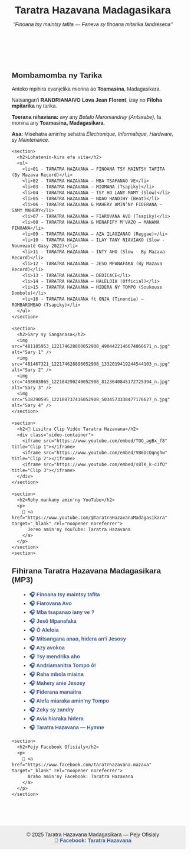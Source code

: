 <!DOCTYPE html>
<html lang="mg">
<head>
  <meta charset="UTF-8" />
  <meta name="viewport" content="width=device-width, initial-scale=1.0"/>
  <title>Taratra Hazavana Madagasikara — Pejy Ofisialy</title>
  <style>
    body {
      font-family: Arial, sans-serif;
      margin: 0;
      padding: 0;
      background-color: #fdfdfd;
      color: #222;
      text-align: center;
    }

    header {
      background-color: #3c3c88;
      color: white;
      padding: 1.5rem;
    }

    h1 {
      margin-bottom: 0.3rem;
    }

    main {
      padding: 2rem;
      max-width: 900px;
      margin: 0 auto;
      text-align: left;
    }

    img {
      max-width: 300px;
      margin: 1rem;
      border-radius: 12px;
      box-shadow: 0 4px 12px rgba(0,0,0,0.1);
      display: block;
    }

    ul {
      list-style-type: disc;
      margin-left: 1.5rem;
    }

    .video-container {
      display: flex;
      flex-direction: column;
      gap: 20px;
      margin-top: 2rem;
    }

    iframe {
      width: 100%;
      height: 315px;
      border: none;
    }

    footer {
      background-color: #eee;
      padding: 1rem;
      margin-top: 2rem;
      font-size: 0.9rem;
      text-align: center;
    }

    a {
      color: #3b5998;
      text-decoration: none;
      font-weight: bold;
    }

    a:hover {
      text-decoration: underline;
    }
  </style>
</head>
<body>
  <header>
    <h1>Taratra Hazavana Madagasikara</h1>
    <p><em>"Finoana tsy maintsy tafita — Faneva sy finoana mitarika fandresena"</em></p>
  </header>

  <main>
    <section>
      <h2>Mombamomba ny Tarika</h2>
      <p>Antoko mpihira evanjelika miorina ao <strong>Toamasina</strong>, Madagasikara.</p>
      <p>Natsangan’i <strong>RANDRIANAIVO Lova Jean Florent</strong>, izay no <strong>Filoha mpitarika</strong> ny tarika.</p>
      <p><strong>Toerana nihaviana:</strong> avy any <em>Betafo Maromandray (Antsirabe)</em>, fa monina any <strong>Toamasina, Madagasikara</strong>.</p>
      <p><strong>Asa:</strong> Misehatra amin’ny sehatra <em>Électronique, Informatique, Hardware</em>, sy <em>Maintenance</em>.</p>
    </section>

    <section>
      <h2>Lohatenin-kira efa vita</h2>
      <ul>
        <li>01 - TARATRA HAZAVANA — FINOANA TSY MAINTSY TAFITA (By Mazava Record)</li>
        <li>02 - TARATRA HAZAVANA — MBA TSAPANAO VE</li>
        <li>03 - TARATRA HAZAVANA — MIOMANA (Tsapiky)</li>
        <li>04 - TARATRA HAZAVANA — TSY HO LANY MAMY (Slow)</li>
        <li>05 - TARATRA HAZAVANA — NDAO HANDIHY (Beat)</li>
        <li>06 - TARATRA HAZAVANA & MAHERY AMIN’NY FIDERANA — SAMY MAHERY</li>
        <li>07 - TARATRA HAZAVANA — FIAROVANA AVO (Tsapiky)</li>
        <li>08 - TARATRA HAZAVANA & MENAFIFY M'VAZO — MANANA FINOANA</li>
        <li>09 - TARATRA HAZAVANA — AZA ILAOZANAO (Reggae)</li>
        <li>10 - TARATRA HAZAVANA — ILAY TANY NIAVIAKO (Slow - Nouveauté Gasy 2022)</li>
        <li>11 - TARATRA HAZAVANA — INTY AHO (Slow - By Mazava Record)</li>
        <li>12 - TARATRA HAZAVANA — JESO MPANAFAKA (By Mazava Record)</li>
        <li>13 - TARATRA HAZAVANA — DEDICACE</li>
        <li>14 - TARATRA HAZAVANA — HALELOIA (Official)</li>
        <li>15 - TARATRA HAZAVANA — HIDERA NY TOMPO (Soukouss Dombolo)</li>
        <li>16 - TARATRA HAZAVANA ft ONJA (Tinondia) — ROMBAROMBAO (Tsapiky)</li>
      </ul>
    </section>

    <section>
      <h2>Sary sy Sanganasa</h2>
      <img src="481185953_122174628800052908_4904422146674066671_n.jpg" alt="Sary 1" />
      <img src="481467321_122174628896052908_1332019419244544103_n.jpg" alt="Sary 2" />
      <img src="498603065_122184290240052908_8123640845172725394_n.jpg" alt="Sary 3" />
      <img src="518290595_122188737416052908_5034573338477176627_n.jpg" alt="Sary 4" />
    </section>

    <section>
      <h2>🎥 Lisitra Clip Vidéo Taratra Hazavana</h2>
      <div class="video-container">
        <iframe src="https://www.youtube.com/embed/TOG_agBx_f8" title="Clip 1"></iframe>
        <iframe src="https://www.youtube.com/embed/VB6DcQqnghw" title="Clip 2"></iframe>
        <iframe src="https://www.youtube.com/embed/s8lK_k-c1fQ" title="Clip 3"></iframe>
      </div>
    </section>

    <section>
      <h2>Rohy mankany amin'ny YouTube</h2>
      <p>
        🔴 <a href="https://www.youtube.com/@TaratraHazavanaMadagasikara" target="_blank" rel="noopener noreferrer">
          Jereo amin'ny YouTube: Taratra Hazavana
        </a>
      </p>
    </section>
    <section>
  <h2>Fihirana Taratra Hazavana Madagasikara (MP3)</h2>
  <ul>
    <li><a href="https://drive.google.com/uc?export=download&id=1lK5gtNA3f7xDdS01uQxpTJj5HWqaLeyY" target="_blank">🎧 Finoana tsy maintsy tafita</a></li>
    <li><a href="https://drive.google.com/uc?export=download&id=15tMj9qoK2D457IZXRCcODE33WC_K3-L_" target="_blank">🎧 Fiarovana Avo</a></li>
    <li><a href="https://drive.google.com/uc?export=download&id=10pBXUAYKIgBNex8nO2_fViYz3TGK0srI" target="_blank">🎧 Mba tsapanao iany ve ?</a></li>
    <li><a href="https://drive.google.com/uc?export=download&id=1bPIXWPUymv40X324CxF7WbFnRH585Lar" target="_blank">🎧 Jesô Mpanafaka</a></li>
    <li><a href="https://drive.google.com/uc?export=download&id=1dA9zZwtOwM0gvgNxiQTIhQZBt6q_CKHz" target="_blank">🎧 Ô Aleloia</a></li>
    <li><a href="https://drive.google.com/uc?export=download&id=1j2pAR7An2ZLS2iJyWFfWLedLRIQN410A" target="_blank">🎧 Mitsangana anao, hidera an’i Jesosy</a></li>
    <li><a href="https://drive.google.com/uc?export=download&id=1sWnZh08WUPUcd17BJ2PYZ84O1WPzQMB1" target="_blank">🎧 Azy avokoa</a></li>
    <li><a href="https://drive.google.com/uc?export=download&id=1MJrVaN5JPLy1LjYRW5QnNV-O7Cg-Iasp" target="_blank">🎧 Tsy mendrika aho</a></li>
    <li><a href="https://drive.google.com/uc?export=download&id=1jQohpIqtHXhqUI3gVFzZPbAYe0yd_pUC" target="_blank">🎧 Andriamanitra Tompo ô!</a></li>
    <li><a href="https://drive.google.com/uc?export=download&id=1FytXjQamDCJLPuP1AzPApLbELAt2Szrg" target="_blank">🎧 Raha mbola miaina</a></li>
    <li><a href="https://drive.google.com/uc?export=download&id=107ntjQyOa03WGP1NqT7NVEWgt-NJRIeY" target="_blank">🎧 Mahery anie Jesosy</a></li>
    <li><a href="https://drive.google.com/uc?export=download&id=1797GpbNiy60eptk_U5juF1r5Q82UeiIo" target="_blank">🎧 Fiderana manaitra</a></li>
    <li><a href="https://drive.google.com/uc?export=download&id=1iuK6Zw86ph8wzgJvHficu4G5OKtlODOo" target="_blank">🎧 Alefa miaraka amin’ny Tompo</a></li>
    <li><a href="https://drive.google.com/uc?export=download&id=1qqtLpD3SgPIVZvlASkAPjByD3vTpsd7g" target="_blank">🎧 Zoky sy zandry</a></li>
    <li><a href="https://drive.google.com/uc?export=download&id=1I4J6w7FlO8qYHEOwZKDSmxP7y5glidk-" target="_blank">🎧 Avia hiaraka hidera</a></li>
    <li><a href="https://drive.google.com/uc?export=download&id=1opC5xNAvwCQKUKCRYLBQQqWQuZBMqwHa" target="_blank">🎧 Taratra Hazavana — Hymne</a></li>
  </ul>
</section>


    <section>
      <h2>Pejy Facebook Ofisialy</h2>
      <p>
        🔵 <a href="https://www.facebook.com/taratrhazavana.mazava" target="_blank" rel="noopener noreferrer">
          Araho amin'ny Facebook: Taratra Hazavana
        </a>
      </p>
    </section>
  </main>

  <footer>
    © 2025 Taratra Hazavana Madagasikara — Pejy Ofisialy <br />
    🔵 <a href="https://www.facebook.com/taratrhazavana.mazava" target="_blank" rel="noopener noreferrer">
      Facebook: Taratra Hazavana
    </a>
  </footer>
</body>
</html>
